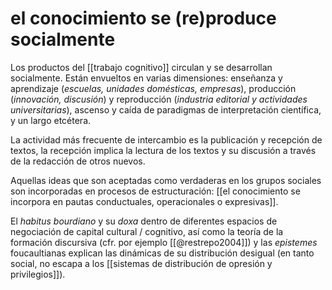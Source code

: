# el conocimiento se (re)produce socialmente
Los productos del [[trabajo cognitivo]] circulan y se desarrollan socialmente. Están envueltos en varias dimensiones: enseñanza y aprendizaje (*escuelas, unidades domésticas, empresas*), producción (*innovación, discusión*) y reproducción (*industria editorial y actividades universitarias*), ascenso y caída de paradigmas de interpretación científica, y un largo etcétera.

La actividad más frecuente de intercambio es la publicación y recepción de textos, la recepción implica la lectura de los textos y su discusión a través de la redacción de otros nuevos.

Aquellas ideas que son aceptadas como verdaderas en los grupos sociales son incorporadas en procesos de estructuración: [[el conocimiento se incorpora en pautas conductuales, operacionales o expresivas]].

El *habitus bourdiano* y su *doxa* dentro de diferentes espacios de negociación de capital cultural / cognitivo, así como la teoría de la formación discursiva (cfr. por ejemplo [[@restrepo2004]]) y las *epistemes* foucaultianas explican las dinámicas de su distribución desigual (en tanto social, no escapa a los [[sistemas de distribución de opresión y privilegios]]).